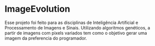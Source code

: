 # ImageEvolution
Esse projeto foi feito para as disciplinas de Inteligência Artificial e Processamento de Imagens e Sinais. Utilizando algoritmos genéticos, a partir de imagens com pixels variados tem como o objetivo gerar uma imagem da preferencia do programador.
